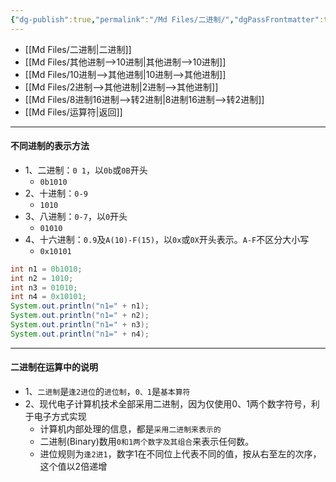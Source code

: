 ```yaml
---
{"dg-publish":true,"permalink":"/Md Files/二进制/","dgPassFrontmatter":true}
---
```


- [[Md Files/二进制\|二进制]]
- [[Md Files/其他进制-->10进制\|其他进制-->10进制]] 
- [[Md Files/10进制-->其他进制\|10进制-->其他进制]]  
- [[Md Files/2进制-->其他进制\|2进制-->其他进制]] 
- [[Md Files/8进制16进制-->转2进制\|8进制16进制-->转2进制]] 
- [[Md Files/运算符\|返回]]  
---
#### 不同进制的表示方法
- 1、二进制：`0 1`，以`0b`或`0B`开头
	- `0b1010`
- 2、十进制：`0-9`
	- `1010`
- 3、八进制：`0-7`，以`0`开头
	- `01010`
- 4、十六进制：`0.9`及`A(10)-F(15)`，以`0x`或`0X`开头表示。`A-F`不区分大小写
	- `0x10101` 
```java
int n1 = 0b1010;
int n2 = 1010;
int n3 = 01010;
int n4 = 0x10101;
System.out.println("n1=" + n1);
System.out.println("n1=" + n2);
System.out.println("n1=" + n3);
System.out.println("n1=" + n4);
```
---
#### 二进制在运算中的说明
- 1、`二进制`是`逢2进位`的`进位制`，`0、1`是`基本算符`
- 2、现代电子计算机技术全部采用二进制，因为仅使用0、1两个数字符号，利于电子方式实现
	- 计算机内部处理的信息，都是`采用二进制来表示的`
	- 二进制(Binary)数用`0和1两个数字及其组合`来表示任何数。
	- 进位规则为`逢2进1`，数字1在不同位上代表不同的值，按从右至左的次序，这个值以2倍递增
